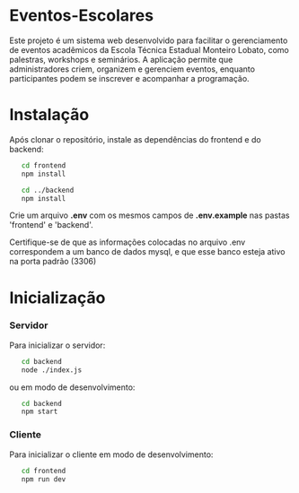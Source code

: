 # Eventos-Escolares
Este projeto é um sistema web desenvolvido para facilitar o gerenciamento de eventos acadêmicos da Escola Técnica Estadual Monteiro Lobato, como palestras, workshops e seminários. A aplicação permite que administradores criem, organizem e gerenciem eventos, enquanto participantes podem se inscrever e acompanhar a programação.

# Instalação

Após clonar o repositório, instale as dependências do frontend e do backend: 

```bash
   cd frontend
   npm install
```
```bash
   cd ../backend
   npm install  
```

Crie um arquivo **.env** com os mesmos campos de **.env.example** nas pastas 'frontend' e 'backend'.

Certifique-se de que as informações colocadas no arquivo .env correspondem a um banco de dados mysql, e que esse banco esteja ativo na porta padrão (3306)

# Inicialização

### Servidor
Para inicializar o servidor:
```bash
   cd backend
   node ./index.js
```
ou em modo de desenvolvimento:
```bash
   cd backend
   npm start
```

### Cliente

Para inicializar o cliente em modo de desenvolvimento:
```bash
   cd frontend
   npm run dev
```
